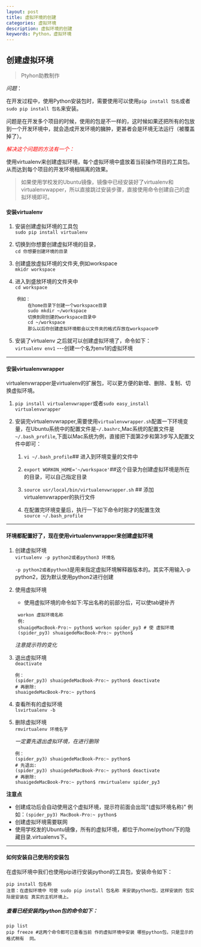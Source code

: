 ```yaml
---
layout: post
title: 虚拟环境的创建
categories: 虚拟环境
description: 虚拟环境的创建
keywords: Python，虚拟环境
---
```


## 创建虚拟环境
> Ptyhon助教制作

*问题*：

在开发过程中，使用Python安装包时，需要使用可以使用`pip install 包名`或者`sudo pip install 包名`来安装。

问题是在开发多个项目的时候，使用的包是不一样的，这时候如果还把所有的包放到一个开发环境中，就会造成开发环境的臃肿，更甚者会是环境无法运行（被覆盖掉了）。

<font color = red>*解决这个问题的方法有一个：*</font>

使用virtualenv来创建虚拟环境，每个虚拟环境中盛放着当前操作项目的工具包。从而达到每个项目的开发环境相隔离的效果。

> 如果使用学校发的Ubuntu镜像，镜像中已经安装好了virtualenv和virtualenvwapper，所以直接跳过安装步骤，直接使用命令创建自己的虚拟环境即可。

#### 安装virtualenv
1. 安装创建虚拟环境的工具包
    <br>`sudo pip install virtualenv`

2. 切换到你想要创建虚拟环境的目录，
    <br>`cd 你想要创建环境的目录`
     
3. 创建盛放虚拟环境的文件夹,例如workspace
    <br>`mkidr workspace`

4. 进入到盛放环境的文件夹中
    <br>`cd workspace`
```
    例如：
        在home目录下创建一个workspace目录
        sudo mkdir ~/workspace
        切换到刚创建的workspace目录中
        cd ~/workspace
        那么以后你创建虚拟环境都会以文件夹的格式存放在workspace中
```  

5. 安装了virtualenv 之后就可以创建虚拟环境了，命令如下：
        <br>`virtualenv env1` ---创建一个名为env1的虚拟环境

<hr>

#### 安装virtualenvwrapper
virtualenvwrapper是virtualenv的扩展包，可以更方便的新增、删除、复制、切换虚拟环境。

1. `pip install virtualenvwrapper`或者`sudo easy_install virtualenvwrapper`

2. 安装完virtualenvwrapper,需要使用`virtualenvwrapper.sh`配置一下环境变量，在Ubuntu系统中的配置文件是`~/.bashrc`,Mac系统的配置文件是`~/.bash_profile`,下面以Mac系统为例，直接把下面第2步和第3步写入配置文件中即可：
    
    1. `vi ~/.bash_profile`## 进入到环境变量的文件中

    2. `export WORKON_HOME='~/workspace'`##这个目录为创建虚拟环境是所在的目录，可以自己指定目录
    
    3. `source usr/local/bin/virtualenvwrapper.sh` ## 添加virtualenvwrapper的执行文件
    
    4. 在配置完环境变量后，执行一下如下命令时刚才的配置生效
        <br>`source ~/.bash_profile`
        
<hr>

#### 环境都配置好了，现在使用virtualenvwrapper来创建虚拟环境

1. 创建虚拟环境
    <br>`virtualenv -p python2或者python3 环境名`

    `-p python2或者python3`是用来指定虚拟环境解释器版本的。其实不用输入-p python2，因为默认使用python2进行创建
    
2. 使用虚拟环境
   - 使用虚拟环境的命令如下:写出名称的前部分后，可以使tab键补齐
   ```
    workon 虚拟环境名称
    例:
    shuaigeMacBook-Pro:~ python$ workon spider_py3 # 使 虚拟环境 
    (spider_py3) shuaigedeMacBook-Pro:~ python$
    ```
    *注意提示符的变化*

3. 退出虚拟环境
    <br>`deactivate`
    ```
    例：
    (spider_py3) shuaigedeMacBook-Pro:~ python$ deactivate 
    # 再删除:
    shuaigedeMacBook-Pro:~ python$
    ```

4. 查看所有的虚拟环境
    <br>`lsvirtualenv -b` 

5. 删除虚拟环境
    <br>`rmvirtualenv 环境名字` 
    
    *一定要先退出虚拟环境，在进行删除*
    ```
    例：
    (spider_py3) shuaigedeMacBook-Pro:~ python$
    # 先退出:
    (spider_py3) shuaigedeMacBook-Pro:~ python$ deactivate 
    # 再删除:
    shuaigedeMacBook-Pro:~ python$ rmvirtualenv spider_py3
    ```

**注意点**
- 创建成功后会自动使用这个虚拟环境，提示符前面会出现"(虚拟环境名称)" 例如：`(spider_py3) MacBook-Pro:~ python$`
- 创建虚拟环境需要联网
- 使用学校发的Ubuntu镜像，所有的虚拟环境，都位于/home/python/下的隐藏目录.virtualenvs下。

<hr>

#### 如何安装自己使用的安装包

在虚拟环境中我们也使用pip进行安装python的工具包，安装命令如下：
```
pip install 包名称
注意：在虚拟环境中 可使 sudo pip install 包名称 来安装python包，这样安装的 包实际是安装在 真实的主机环境上。
```
##### 查看已经安装的python包的命令如下：
```
pip list
pip freeze #这两个命令都可已查看当前 作的虚拟环境中安装 哪些python包，只是显示的格式稍有  同。
```

